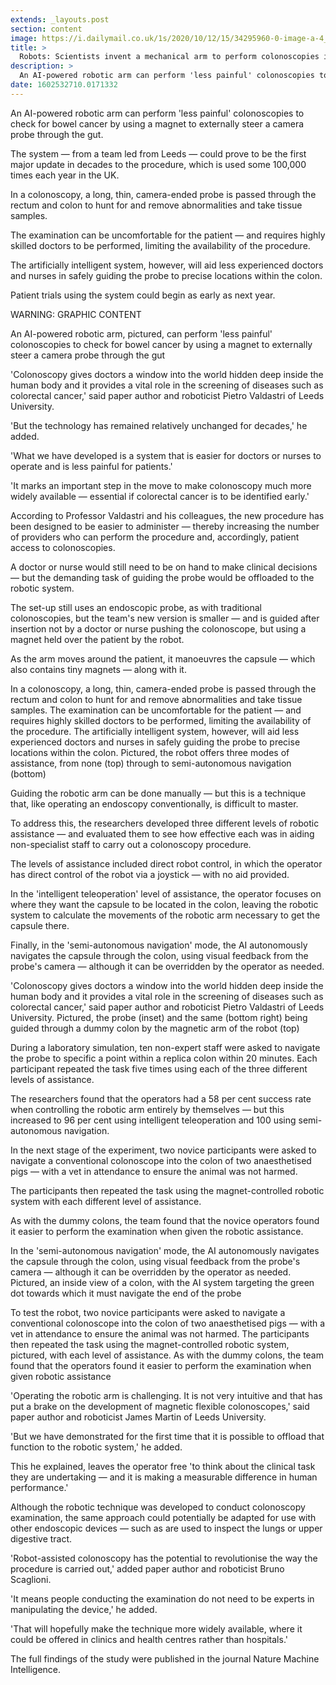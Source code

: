 ```yaml
--- 
extends: _layouts.post 
section: content 
image: https://i.dailymail.co.uk/1s/2020/10/12/15/34295960-0-image-a-4_1602513185261.jpg 
title: > 
  Robots: Scientists invent a mechanical arm to perform colonoscopies in 'less painful' procedure 
description: > 
  An AI-powered robotic arm can perform 'less painful' colonoscopies to check for bowel cancer by using a magnet to externally steer a camera probe through the gut.The participants then repeated the task using the magnet-controlled robotic system with each different level of assistance.The participants then repeated the task using the magnet-controlled robotic system, pictured, with each level of assistance.As with the dummy colons, the team found that the operators found it easier to perform the examination when given robotic assistance'Operating the robotic arm is challenging.'But we have demonstrated for the first time that it is possible to offload that function to the robotic system,' he added. 
date: 1602532710.0171332 
--- 
```

An AI-powered robotic arm can perform 'less painful' colonoscopies to check for bowel cancer by using a magnet to externally steer a camera probe through the gut.

The system — from a team led from Leeds — could prove to be the first major update in decades to the procedure, which is used some 100,000 times each year in the UK.

In a colonoscopy, a long, thin, camera-ended probe is passed through the rectum and colon to hunt for and remove abnormalities and take tissue samples.

The examination can be uncomfortable for the patient — and requires highly skilled doctors to be performed, limiting the availability of the procedure.

The artificially intelligent system, however, will aid less experienced doctors and nurses in safely guiding the probe to precise locations within the colon.

Patient trials using the system could begin as early as next year.

WARNING: GRAPHIC CONTENT

An AI-powered robotic arm, pictured, can perform 'less painful' colonoscopies to check for bowel cancer by using a magnet to externally steer a camera probe through the gut

'Colonoscopy gives doctors a window into the world hidden deep inside the human body and it provides a vital role in the screening of diseases such as colorectal cancer,' said paper author and roboticist Pietro Valdastri of Leeds University.

'But the technology has remained relatively unchanged for decades,' he added.

'What we have developed is a system that is easier for doctors or nurses to operate and is less painful for patients.'

'It marks an important step in the move to make colonoscopy much more widely available — essential if colorectal cancer is to be identified early.'

According to Professor Valdastri and his colleagues, the new procedure has been designed to be easier to administer — thereby increasing the number of providers who can perform the procedure and, accordingly, patient access to colonoscopies.

A doctor or nurse would still need to be on hand to make clinical decisions — but the demanding task of guiding the probe would be offloaded to the robotic system.

The set-up still uses an endoscopic probe, as with traditional colonoscopies, but the team's new version is smaller — and is guided after insertion not by a doctor or nurse pushing the colonoscope, but using a magnet held over the patient by the robot.

As the arm moves around the patient, it manoeuvres the capsule — which also contains tiny magnets — along with it.

In a colonoscopy, a long, thin, camera-ended probe is passed through the rectum and colon to hunt for and remove abnormalities and take tissue samples. The examination can be uncomfortable for the patient — and requires highly skilled doctors to be performed, limiting the availability of the procedure. The artificially intelligent system, however, will aid less experienced doctors and nurses in safely guiding the probe to precise locations within the colon. Pictured, the robot offers three modes of assistance, from none (top) through to semi-autonomous navigation (bottom)

Guiding the robotic arm can be done manually — but this is a technique that, like operating an endoscopy conventionally, is difficult to master.

To address this, the researchers developed three different levels of robotic assistance — and evaluated them to see how effective each was in aiding non-specialist staff to carry out a colonoscopy procedure.

The levels of assistance included direct robot control, in which the operator has direct control of the robot via a joystick — with no aid provided.

In the 'intelligent teleoperation' level of assistance, the operator focuses on where they want the capsule to be located in the colon, leaving the robotic system to calculate the movements of the robotic arm necessary to get the capsule there.

Finally, in the 'semi-autonomous navigation' mode, the AI autonomously navigates the capsule through the colon, using visual feedback from the probe's camera — although it can be overridden by the operator as needed.

'Colonoscopy gives doctors a window into the world hidden deep inside the human body and it provides a vital role in the screening of diseases such as colorectal cancer,' said paper author and roboticist Pietro Valdastri of Leeds University. Pictured, the probe (inset) and the same (bottom right) being guided through a dummy colon by the magnetic arm of the robot (top)

During a laboratory simulation, ten non-expert staff were asked to navigate the probe to specific a point within a replica colon within 20 minutes. Each participant repeated the task five times using each of the three different levels of assistance.

The researchers found that the operators had a 58 per cent success rate when controlling the robotic arm entirely by themselves — but this increased to 96 per cent using intelligent teleoperation and 100 using semi-autonomous navigation.

In the next stage of the experiment, two novice participants were asked to navigate a conventional colonoscope into the colon of two anaesthetised pigs — with a vet in attendance to ensure the animal was not harmed.

The participants then repeated the task using the magnet-controlled robotic system with each different level of assistance.

As with the dummy colons, the team found that the novice operators found it easier to perform the examination when given the robotic assistance.

In the 'semi-autonomous navigation' mode, the AI autonomously navigates the capsule through the colon, using visual feedback from the probe's camera — although it can be overridden by the operator as needed. Pictured, an inside view of a colon, with the AI system targeting the green dot towards which it must navigate the end of the probe

To test the robot, two novice participants were asked to navigate a conventional colonoscope into the colon of two anaesthetised pigs — with a vet in attendance to ensure the animal was not harmed. The participants then repeated the task using the magnet-controlled robotic system, pictured, with each level of assistance. As with the dummy colons, the team found that the operators found it easier to perform the examination when given robotic assistance

'Operating the robotic arm is challenging. It is not very intuitive and that has put a brake on the development of magnetic flexible colonoscopes,' said paper author and roboticist James Martin of Leeds University.

'But we have demonstrated for the first time that it is possible to offload that function to the robotic system,' he added.

This he explained, leaves the operator free 'to think about the clinical task they are undertaking — and it is making a measurable difference in human performance.'

Although the robotic technique was developed to conduct colonoscopy examination, the same approach could potentially be adapted for use with other endoscopic devices — such as are used to inspect the lungs or upper digestive tract.

'Robot-assisted colonoscopy has the potential to revolutionise the way the procedure is carried out,' added paper author and roboticist Bruno Scaglioni.

'It means people conducting the examination do not need to be experts in manipulating the device,' he added.

'That will hopefully make the technique more widely available, where it could be offered in clinics and health centres rather than hospitals.'

The full findings of the study were published in the journal Nature Machine Intelligence.